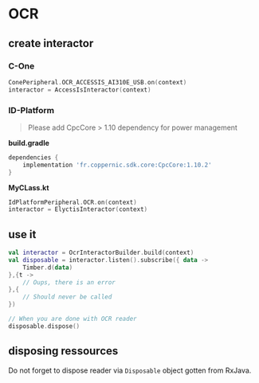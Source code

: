 OCR
===

## create interactor

### C-One

```kotlin
ConePeripheral.OCR_ACCESSIS_AI310E_USB.on(context)
interactor = AccessIsInteractor(context)
```

### ID-Platform

> Please add CpcCore > 1.10 dependency for power management

**build.gradle**

```groovy
dependencies {
    implementation 'fr.coppernic.sdk.core:CpcCore:1.10.2'
}
```

**MyCLass.kt**

```kotlin
IdPlatformPeripheral.OCR.on(context)
interactor = ElyctisInteractor(context)
```

## use it

```kotlin
val interactor = OcrInteractorBuilder.build(context)
val disposable = interactor.listen().subscribe({ data ->
    Timber.d(data)
},{t ->
    // Oups, there is an error
},{
    // Should never be called
})

// When you are done with OCR reader
disposable.dispose() 
```

## disposing ressources

Do not forget to dispose reader via `Disposable` object gotten from RxJava.
